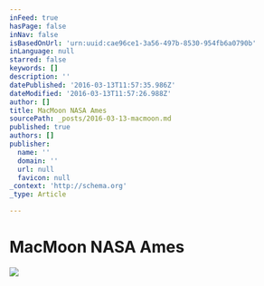 ```yaml
---
inFeed: true
hasPage: false
inNav: false
isBasedOnUrl: 'urn:uuid:cae96ce1-3a56-497b-8530-954fb6a0790b'
inLanguage: null
starred: false
keywords: []
description: ''
datePublished: '2016-03-13T11:57:35.986Z'
dateModified: '2016-03-13T11:57:26.988Z'
author: []
title: MacMoon NASA Ames
sourcePath: _posts/2016-03-13-macmoon.md
published: true
authors: []
publisher:
  name: ''
  domain: ''
  url: null
  favicon: null
_context: 'http://schema.org'
_type: Article

---
```

# MacMoon NASA Ames
![](https://the-grid-user-content.s3-us-west-2.amazonaws.com/b335380e-7297-4c5f-9505-590d0dbdfefd.png)